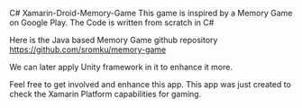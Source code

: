 C# Xamarin-Droid-Memory-Game
This game is inspired by a Memory Game on Google Play. The Code is written from scratch in C#

Here is the Java based Memory Game github repository
https://github.com/sromku/memory-game

We can later apply Unity framework in it to enhance it more.

Feel free to get involved and enhance this app.
This app was just created to check the Xamarin Platform capabilities for gaming.
